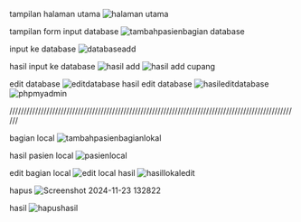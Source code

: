 tampilan halaman utama
![halaman utama](https://github.com/user-attachments/assets/cf99264b-f28b-4b2c-a5c1-f059e34f8fc5)


tampilan form input database
![tambahpasienbagian database](https://github.com/user-attachments/assets/be9721ef-7956-4d95-b741-1a8f1c733572)


input ke database
![databaseadd](https://github.com/user-attachments/assets/1a36c62d-6250-4923-9c7c-9ceabdd2d448)


hasil input ke database
![hasil add](https://github.com/user-attachments/assets/d46ec4e5-86db-47de-9740-17bdc4c95d80)
![hasil add cupang](https://github.com/user-attachments/assets/41f0a453-c09f-4033-a9bb-c9524d09ac04)


edit database
![editdatabase](https://github.com/user-attachments/assets/b9aceeea-9d8b-410c-b97c-625a5ffb2339)
hasil edit database
![hasileditdatabase](https://github.com/user-attachments/assets/b97cfb92-23a8-4776-ac4a-a18e95430c76)
![phpmyadmin](https://github.com/user-attachments/assets/82c60ace-b4b3-4b7d-ba51-2287d889b1e9)


//////////////////////////////////////////////////////////////////////////////////////////////////////

bagian local
![tambahpasienbagianlokal](https://github.com/user-attachments/assets/e96689d6-cdb1-4355-99ee-cb78601caf65)

hasil pasien local
![pasienlocal](https://github.com/user-attachments/assets/aaf1f85a-9c33-4182-890c-777a4964dd02)


edit bagian local
![edit local](https://github.com/user-attachments/assets/d9d9ff85-0cfc-4121-9847-1dbe7d9f2db9)
hasil
![hasillokaledit](https://github.com/user-attachments/assets/2497b53f-8df2-4c01-a304-96799cb0589f)

hapus
![Screenshot 2024-11-23 132822](https://github.com/user-attachments/assets/471ac88a-f396-4388-b430-35c6c6d1493b)

hasil
![hapushasil](https://github.com/user-attachments/assets/83debb49-3786-4264-aaf4-9142fe590b76)















